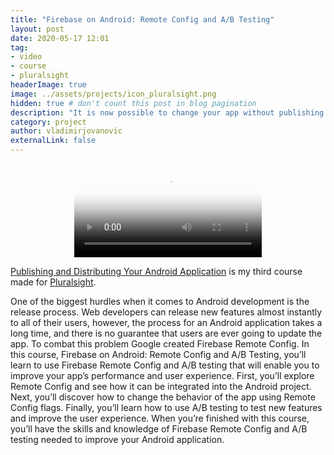 ```yaml
---
title: "Firebase on Android: Remote Config and A/B Testing"
layout: post
date: 2020-05-17 12:01
tag: 
- video 
- course 
- pluralsight
headerImage: true
image: ../assets/projects/icon_pluralsight.png
hidden: true # don't count this post in blog pagination
description: "It is now possible to change your app without publishing an update. This course will teach you how to combine Firebase Remote Config with A/B testing so that you can remotely change the behavior of your app, and measure the impact of those changes."
category: project
author: vladimirjovanovic
externalLink: false
---
```


<p style="text-align: center">
    <video controls poster="../assets/projects/remote-config-ab-testing.png">
        <source src="../assets/projects/remote-config-ab-testing.mp4" type="video/mp4">
    </video> 
</p>

[Publishing and Distributing Your Android Application](https://pluralsight.pxf.io/xgdk1) is my third course made for [Pluralsight](https://pluralsight.pxf.io/ebQ56).

<div class="breaker"></div>

One of the biggest hurdles when it comes to Android development is the release process. Web developers can release new features almost instantly to all of their users, however, the process for an Android application takes a long time, and there is no guarantee that users are ever going to update the app. To combat this problem Google created Firebase Remote Config. In this course, Firebase on Android: Remote Config and A/B Testing, you’ll learn to use Firebase Remote Config and A/B testing that will enable you to improve your app’s performance and user experience. First, you’ll explore Remote Config and see how it can be integrated into the Android project. Next, you’ll discover how to change the behavior of the app using Remote Config flags. Finally, you’ll learn how to use A/B testing to test new features and improve the user experience. When you’re finished with this course, you’ll have the skills and knowledge of Firebase Remote Config and A/B testing needed to improve your Android application.

